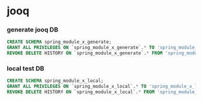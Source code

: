 <!-- @formatter:off -->
# jooq
### generate jooq DB
```sql
CREATE SCHEMA spring_module_x_generate;
GRANT ALL PRIVILEGES ON `spring_module_x_generate`.* TO 'spring_module_x_generate'@'%' IDENTIFIED BY 'spring_module_x_generate!@34';
REVOKE DELETE HISTORY ON `spring_module_x_generate`.* FROM 'spring_module_x_generate'@'%';
```

### local test DB
```sql
CREATE SCHEMA spring_module_x_local;
GRANT ALL PRIVILEGES ON `spring_module_x_local`.* TO 'spring_module_x_local'@'%' IDENTIFIED BY 'spring_module_x_local!@34';
REVOKE DELETE HISTORY ON `spring_module_x_local`.* FROM 'spring_module_x_local'@'%';
```